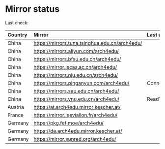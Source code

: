 <script src="./time.js"></script>
# Mirror status
Last check: <script type="text/javascript">localize(1677242330.0534654);</script>

|Country|Mirror|Last update|
|:------|:-----|:----------|
|China|https://mirrors.tuna.tsinghua.edu.cn/arch4edu/|<script type="text/javascript">localize(1677220582);</script>|
|China|https://mirrors.aliyun.com/arch4edu/|<script type="text/javascript">localize(1677177524);</script>|
|China|https://mirrors.bfsu.edu.cn/arch4edu/|<script type="text/javascript">localize(1677220582);</script>|
|China|https://mirror.iscas.ac.cn/arch4edu/|<script type="text/javascript">localize(1677220582);</script>|
|China|https://mirrors.nju.edu.cn/arch4edu/|<script type="text/javascript">localize(1677220582);</script>|
|China|https://mirrors.pinganyun.com/arch4edu/|ConnectionError|
|China|https://mirrors.sau.edu.cn/arch4edu/|<script type="text/javascript">localize(1673850842);</script>|
|China|https://mirrors.ynu.edu.cn/arch4edu/|ReadTimeout|
|Austria|https://at.arch4edu.mirror.kescher.at/|<script type="text/javascript">localize(1677220582);</script>|
|France|https://mirror.lesviallon.fr/arch4edu/|<script type="text/javascript">localize(1677177524);</script>|
|Germany|https://pkg.fef.moe/arch4edu/|<script type="text/javascript">localize(1677220582);</script>|
|Germany|https://de.arch4edu.mirror.kescher.at/|<script type="text/javascript">localize(1677220582);</script>|
|Germany|https://mirror.sunred.org/arch4edu/|<script type="text/javascript">localize(1677220582);</script>|

<script src="./tablefilter/tablefilter.js"></script>
<script src="./table.js"></script>